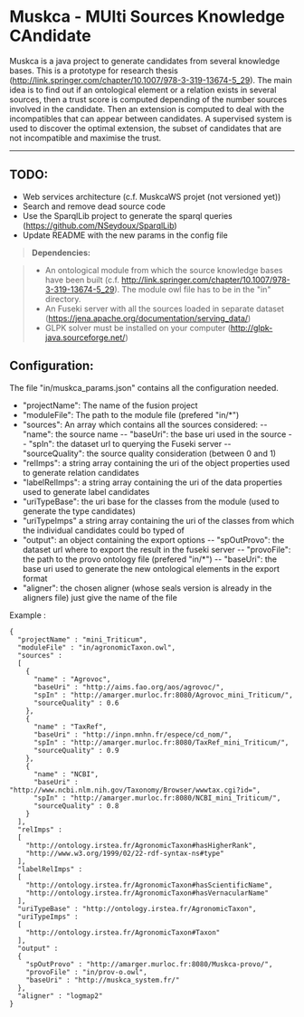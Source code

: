 Muskca - MUlti Sources Knowledge CAndidate 
======

Muskca is a java project to generate candidates from several knowledge bases. This is a prototype for research thesis (http://link.springer.com/chapter/10.1007/978-3-319-13674-5_29). The main idea is to find out if an ontological element or a relation exists in several sources, then a trust score is computed depending of the number sources involved in the candidate. Then an extension is computed to deal with the incompatibles that can appear between candidates. A supervised system is used to discover the optimal extension, the subset of candidates that are not incompatible and maximise the trust.

----------

TODO: 
---------
* Web services architecture (c.f. MuskcaWS projet (not versioned yet))
* Search and remove dead source code
* Use the SparqlLib project to generate the sparql queries (https://github.com/NSeydoux/SparqlLib)
* Update README with the new params in the config file


> **Dependencies:**

> - An ontological module from which the source knowledge bases have been built (c.f. http://link.springer.com/chapter/10.1007/978-3-319-13674-5_29). The module owl file has to be in the "in" directory.
> - An Fuseki server with all the sources loaded in separate dataset (https://jena.apache.org/documentation/serving_data/)
> - GLPK solver must be installed on your computer (http://glpk-java.sourceforge.net/)

Configuration:
---------------
The file "in/muskca_params.json" contains all the configuration needed.
- "projectName": The name of the fusion project
- "moduleFile": The path to the module file (prefered "in/*")
- "sources": An array which contains all the sources considered: 
-- "name": the source name
-- "baseUri": the base uri used in the source
-- "spIn": the dataset url to querying the Fuseki server
-- "sourceQuality": the source quality consideration (between 0 and 1)
- "relImps": a string array containing the uri of the object properties used to generate relation candidates
- "labelRelImps": a string array containing the uri of the data properties used to generate label candidates
- "uriTypeBase": the uri base for the classes from the module (used to generate the type candidates)
- "uriTypeImps" a string array containing the uri of the classes from which the individual candidates could bo typed of
- "output": an object containing the export options
-- "spOutProvo": the dataset url where to export the result in the fuseki server
-- "provoFile": the path to the provo ontology file (prefered "in/*")
-- "baseUri": the base uri used to generate the new ontological elements in the export format
- "aligner": the chosen aligner (whose seals version is already in the aligners file) just give the name of the file

Example : 
```
{
  "projectName" : "mini_Triticum",
  "moduleFile" : "in/agronomicTaxon.owl",
  "sources" :
  [
    {
      "name" : "Agrovoc",
      "baseUri" : "http://aims.fao.org/aos/agrovoc/",
      "spIn" : "http://amarger.murloc.fr:8080/Agrovoc_mini_Triticum/",
      "sourceQuality" : 0.6
    },
    {
      "name" : "TaxRef",
      "baseUri" : "http://inpn.mnhn.fr/espece/cd_nom/",
      "spIn" : "http://amarger.murloc.fr:8080/TaxRef_mini_Triticum/",
      "sourceQuality" : 0.9
    },
    {
      "name" : "NCBI",
      "baseUri" : "http://www.ncbi.nlm.nih.gov/Taxonomy/Browser/wwwtax.cgi?id=",
      "spIn" : "http://amarger.murloc.fr:8080/NCBI_mini_Triticum/",
      "sourceQuality" : 0.8
    }
  ],
  "relImps" :
  [
    "http://ontology.irstea.fr/AgronomicTaxon#hasHigherRank",
    "http://www.w3.org/1999/02/22-rdf-syntax-ns#type"
  ],
  "labelRelImps" :
  [
    "http://ontology.irstea.fr/AgronomicTaxon#hasScientificName",
    "http://ontology.irstea.fr/AgronomicTaxon#hasVernacularName"
  ],
  "uriTypeBase" : "http://ontology.irstea.fr/AgronomicTaxon",
  "uriTypeImps" : 
  [
  	"http://ontology.irstea.fr/AgronomicTaxon#Taxon"
  ],
  "output" :
  {
    "spOutProvo" : "http://amarger.murloc.fr:8080/Muskca-provo/",
    "provoFile" : "in/prov-o.owl",
    "baseUri" : "http://muskca_system.fr/"
  },
  "aligner" : "logmap2"
}

```
